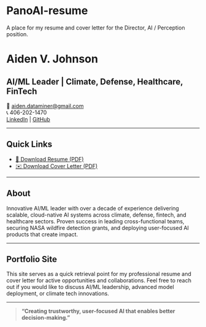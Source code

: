 # PanoAI-resume
A place for my resume and cover letter for the Director, AI / Perception position.  
# Aiden V. Johnson

## AI/ML Leader | Climate, Defense, Healthcare, FinTech

📧 [aiden.dataminer@gmail.com](mailto:aiden.dataminer@gmail.com)  
📞 406-202-1470  
[LinkedIn](https://www.linkedin.com/in/aiden-v-johnson) | [GitHub](https://github.com/AVJdataminer)

---

## Quick Links

- [📄 Download Resume (PDF)](AVJ-Resume.pdf)
- [✉️ Download Cover Letter (PDF)](AVJ_CoverLetter.pdf)

---

## About

Innovative AI/ML leader with over a decade of experience delivering scalable, cloud-native AI systems across climate, defense, fintech, and healthcare sectors. Proven success in leading cross-functional teams, securing NASA wildfire detection grants, and deploying user-focused AI products that create impact.

---

## Portfolio Site

This site serves as a quick retrieval point for my professional resume and cover letter for active opportunities and collaborations. Feel free to reach out if you would like to discuss AI/ML leadership, advanced model deployment, or climate tech innovations.

---

> **“Creating trustworthy, user-focused AI that enables better decision-making.”**

